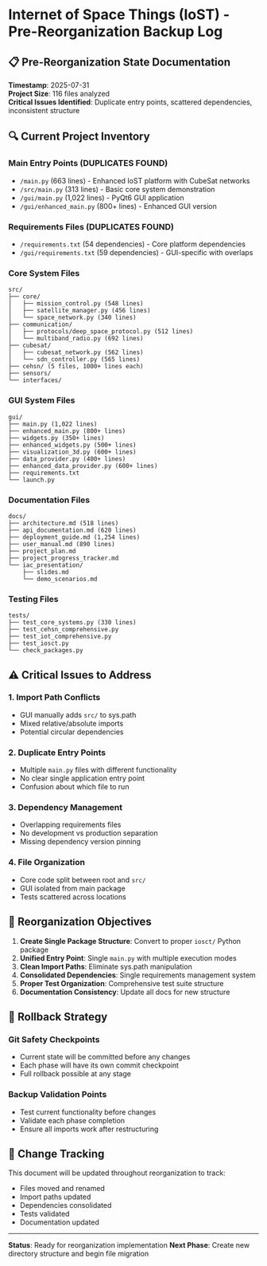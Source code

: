 # Internet of Space Things (IoST) - Pre-Reorganization Backup Log

## 📋 Pre-Reorganization State Documentation
**Timestamp**: 2025-07-31  
**Project Size**: 116 files analyzed  
**Critical Issues Identified**: Duplicate entry points, scattered dependencies, inconsistent structure

## 🔍 Current Project Inventory

### **Main Entry Points (DUPLICATES FOUND)**
- `/main.py` (663 lines) - Enhanced IoST platform with CubeSat networks
- `/src/main.py` (313 lines) - Basic core system demonstration
- `/gui/main.py` (1,022 lines) - PyQt6 GUI application
- `/gui/enhanced_main.py` (800+ lines) - Enhanced GUI version

### **Requirements Files (DUPLICATES FOUND)**
- `/requirements.txt` (54 dependencies) - Core platform dependencies
- `/gui/requirements.txt` (59 dependencies) - GUI-specific with overlaps

### **Core System Files**
```
src/
├── core/
│   ├── mission_control.py (548 lines)
│   ├── satellite_manager.py (456 lines) 
│   └── space_network.py (340 lines)
├── communication/
│   ├── protocols/deep_space_protocol.py (512 lines)
│   └── multiband_radio.py (692 lines)
├── cubesat/
│   ├── cubesat_network.py (562 lines)
│   └── sdn_controller.py (565 lines)
├── cehsn/ (5 files, 1000+ lines each)
├── sensors/
└── interfaces/
```

### **GUI System Files**
```
gui/
├── main.py (1,022 lines)
├── enhanced_main.py (800+ lines)
├── widgets.py (350+ lines)
├── enhanced_widgets.py (500+ lines)
├── visualization_3d.py (600+ lines)
├── data_provider.py (400+ lines)
├── enhanced_data_provider.py (600+ lines)
├── requirements.txt
└── launch.py
```

### **Documentation Files**
```
docs/
├── architecture.md (518 lines)
├── api_documentation.md (620 lines)
├── deployment_guide.md (1,254 lines)
├── user_manual.md (890 lines)
├── project_plan.md
├── project_progress_tracker.md
└── iac_presentation/
    ├── slides.md
    └── demo_scenarios.md
```

### **Testing Files**
```
tests/
├── test_core_systems.py (330 lines)
├── test_cehsn_comprehensive.py
├── test_iot_comprehensive.py
├── test_iosct.py
└── check_packages.py
```

## ⚠️ Critical Issues to Address

### **1. Import Path Conflicts**
- GUI manually adds `src/` to sys.path
- Mixed relative/absolute imports
- Potential circular dependencies

### **2. Duplicate Entry Points**
- Multiple `main.py` files with different functionality
- No clear single application entry point
- Confusion about which file to run

### **3. Dependency Management**
- Overlapping requirements files
- No development vs production separation
- Missing dependency version pinning

### **4. File Organization**
- Core code split between root and `src/`
- GUI isolated from main package
- Tests scattered across locations

## 🎯 Reorganization Objectives

1. **Create Single Package Structure**: Convert to proper `iosct/` Python package
2. **Unified Entry Point**: Single `main.py` with multiple execution modes  
3. **Clean Import Paths**: Eliminate sys.path manipulation
4. **Consolidated Dependencies**: Single requirements management system
5. **Proper Test Organization**: Comprehensive test suite structure
6. **Documentation Consistency**: Update all docs for new structure

## 🔄 Rollback Strategy

### **Git Safety Checkpoints**
- Current state will be committed before any changes
- Each phase will have its own commit checkpoint
- Full rollback possible at any stage

### **Backup Validation Points**
- Test current functionality before changes
- Validate each phase completion
- Ensure all imports work after restructuring

## 📝 Change Tracking

This document will be updated throughout reorganization to track:
- Files moved and renamed
- Import paths updated
- Dependencies consolidated
- Tests validated
- Documentation updated

---
**Status**: Ready for reorganization implementation
**Next Phase**: Create new directory structure and begin file migration
